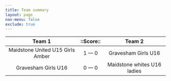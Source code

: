 ```yaml
---
title: Team summary
layout: page
nav-menu: false
exclude: true
---
```




|              Team 1              |  ::Score::  |           Team 2            |
|:--------------------------------:|:-----------:|:---------------------------:|
| Maidstone United U15 Girls Amber | 1 &mdash; 0 |     Gravesham Girls U16     |
|       Gravesham Girls U16        | 0 &mdash; 0 | Maidstone whites U16 ladies |

 <br /><br /><br />